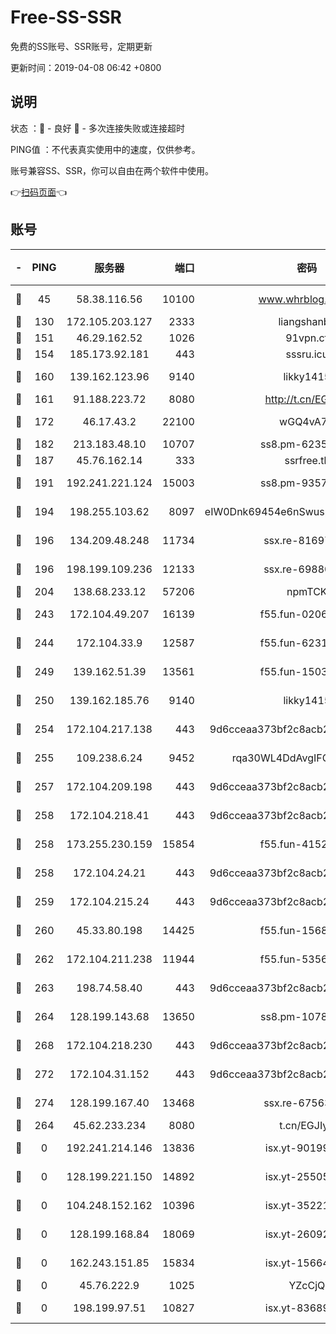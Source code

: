 # Free-SS-SSR

免费的SS账号、SSR账号，定期更新

更新时间：2019-04-08 06:42 +0800

## 说明

状态     ：🙂 - 良好 🙁 - 多次连接失败或连接超时

PING值   ：不代表真实使用中的速度，仅供参考。

账号兼容SS、SSR，你可以自由在两个软件中使用。

👉[扫码页面](https://liesauer.github.io/Free-SS-SSR/)👈

## 账号

|-|PING|服务器|端口|密码|加密方式|区域|
|:----:|:----:|:-----:|-----:|:----:|:----:|:----:|
|🙂|45|58.38.116.56|10100|www.whrblog.online|aes-256-cfb|CN|
|🙂|130|172.105.203.127|2333|liangshanbo|chacha20|JP|
|🙂|151|46.29.162.52|1026|91vpn.cf|rc4-md5|RU|
|🙂|154|185.173.92.181|443|sssru.icu|rc4-md5|RU|
|🙂|160|139.162.123.96|9140|likky1415|aes-256-cfb|JP|
|🙂|161|91.188.223.72|8080|http://t.cn/EGJIyrl|rc4-md5|RU|
|🙂|172|46.17.43.2|22100|wGQ4vA7D|aes-256-gcm|RU|
|🙂|182|213.183.48.10|10707|ss8.pm-62353163|rc4-md5|RU|
|🙂|187|45.76.162.14|333|ssrfree.tk|rc4|SG|
|🙂|191|192.241.221.124|15003|ss8.pm-93570423|aes-256-cfb|US|
|🙂|194|198.255.103.62|8097|eIW0Dnk69454e6nSwuspv9DmS201tQ0D|aes-256-cfb|US|
|🙂|196|134.209.48.248|11734|ssx.re-81697761|aes-256-cfb|US|
|🙂|196|198.199.109.236|12133|ssx.re-69880169|aes-256-cfb|US|
|🙂|204|138.68.233.12|57206|npmTCK|rc4-md5|US|
|🙂|243|172.104.49.207|16139|f55.fun-02064603|aes-256-cfb|SG|
|🙂|244|172.104.33.9|12587|f55.fun-62319009|aes-256-cfb|SG|
|🙂|249|139.162.51.39|13561|f55.fun-15030529|aes-256-cfb|SG|
|🙂|250|139.162.185.76|9140|likky1415|aes-256-cfb|DE|
|🙂|254|172.104.217.138|443|9d6cceaa373bf2c8acb22e60b6a58be6|aes-256-cfb|US|
|🙂|255|109.238.6.24|9452|rqa30WL4DdAvgIFG6Fs3znzTa|aes-256-cfb|FR|
|🙂|257|172.104.209.198|443|9d6cceaa373bf2c8acb22e60b6a58be6|aes-256-cfb|US|
|🙂|258|172.104.218.41|443|9d6cceaa373bf2c8acb22e60b6a58be6|aes-256-cfb|US|
|🙂|258|173.255.230.159|15854|f55.fun-41521636|aes-256-cfb|US|
|🙂|258|172.104.24.21|443|9d6cceaa373bf2c8acb22e60b6a58be6|aes-256-cfb|US|
|🙂|259|172.104.215.24|443|9d6cceaa373bf2c8acb22e60b6a58be6|aes-256-cfb|US|
|🙂|260|45.33.80.198|14425|f55.fun-15681985|aes-256-cfb|US|
|🙂|262|172.104.211.238|11944|f55.fun-53560857|aes-256-cfb|US|
|🙂|263|198.74.58.40|443|9d6cceaa373bf2c8acb22e60b6a58be6|aes-256-cfb|US|
|🙂|264|128.199.143.68|13650|ss8.pm-10789087|aes-256-cfb|SG|
|🙂|268|172.104.218.230|443|9d6cceaa373bf2c8acb22e60b6a58be6|aes-256-cfb|US|
|🙂|272|172.104.31.152|443|9d6cceaa373bf2c8acb22e60b6a58be6|aes-256-cfb|US|
|🙂|274|128.199.167.40|13468|ssx.re-67563854|aes-256-cfb|SG|
|🙂|264|45.62.233.234|8080|t.cn/EGJIyrl|rc4-md5|CA|
|🙁|0|192.241.214.146|13836|isx.yt-90199360|aes-256-cfb|US|
|🙁|0|128.199.221.150|14892|isx.yt-25505033|aes-256-cfb|SG|
|🙁|0|104.248.152.162|10396|isx.yt-35221606|aes-256-cfb|SG|
|🙁|0|128.199.168.84|18069|isx.yt-26092069|aes-256-cfb|SG|
|🙁|0|162.243.151.85|15834|isx.yt-15664779|aes-256-cfb|US|
|🙁|0|45.76.222.9|1025|YZcCjQ|rc4-md5|JP|
|🙁|0|198.199.97.51|10827|isx.yt-83689469|aes-256-cfb|US|
